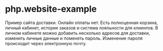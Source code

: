 # php.website-example

Пример сайта доставки. Онлайн оплаты нет.
Есть полноценная корзина, личный кабинет, история заказов и система лояльности для клиентов.
В личном кабинете можно добавить несколько адресов для доставки, изменить личные данные и поменять пароль.
Изменение пароля происходит через электронную почту.
